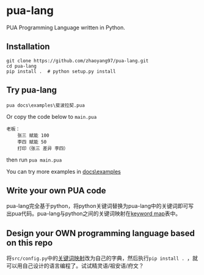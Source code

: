 
# pua-lang
PUA Programming Language written in Python.

## Installation
```
git clone https://github.com/zhaoyang97/pua-lang.git
cd pua-lang
pip install .  # python setup.py install
```

## Try pua-lang

```
pua docs\examples\斐波拉契.pua
```
Or copy the code below to `main.pua`
```pua
老板：
    张三 赋能 100
    李四 赋能 50
    打印（张三 差异 李四）
```
then run `pua main.pua`

You can try more examples in [docs\examples](docs/examples)


## Write your own PUA code
pua-lang完全基于python，将python关键词替换为pua-lang中的关键词即可写出pua代码。pua-lang与python之间的关键词映射在[keyword map](docs/keyword_map.md)表中。


## Design your OWN programming language based on this repo
将`src/config.py`中的[关键词映射](src/config.py)改为自己的字典，然后执行`pip install . `，就可以用自己设计的语言编程了。试试精灵语/祖安语/府文？
